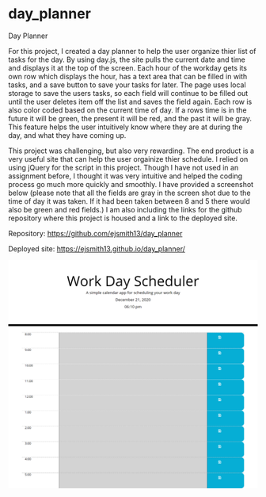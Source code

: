 # day_planner

Day Planner 

For this project, I created a day planner to help the user organize thier list of tasks for the day. By using day.js, the site pulls the current date and time and displays it at the top of the screen. Each hour of the workday gets its own row which displays the hour, has a text area that can be filled in with tasks, and a save button to save your tasks for later. The page uses local storage to save the users tasks, so each field will continue to be filled out until the user deletes item off the list and saves the field again. Each row is also color coded based on the current time of day. If a rows time is in the future it will be green, the present it will be red, and the past it will be gray. This feature helps the user intuitively know where they are at during the day, and what they have coming up. 

This project was challenging, but also very rewarding. The end product is a very useful site that can help the user orgainize thier schedule. I relied on using jQuery for the script in this project. Though I have not used in an assignment before, I thought it was very intuitive and helped the coding process go much more quickly and smoothly. I have provided a screenshot below (please note that all the fields are gray in the screen shot due to the time of day it was taken. If it had been taken between 8 and 5 there would also be green and red fields.) I am also including the links for the github repository where this project is housed and a link to the deployed site. 

Repository:
https://github.com/ejsmith13/day_planner

Deployed site:
https://ejsmith13.github.io/day_planner/

![alt text](assets/images/screenshot_day_planner.png)